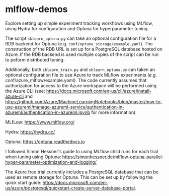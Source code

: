 # mlflow-demos

Explore setting up simple experiment tracking workflows using MLflow, uisng Hydra for configuration and Optuna for hyperparameter tuning.

The script `sklearn_optuna.py` can take an optional configuration file for a RDB backend for Optuna (e.g. `conf/optuna_storage/example.yaml`). The construction of the RDB URL is set up for a PostgreSQL database hosted on Azure. If the RDB backend is used multiple copies of the script can be run to peform distributed tuning.

Additionally, both `sklearn_train.py` and `sklearn_optuna.py` can taken an optional configuration file to uze Azure to track MLflow experiments (e.g. conf/azure_mlflow/example.yaml). The code currently assumes that authorization for access to the Azure workspace will be performed using the Azure CLI (see: https://docs.microsoft.com/en-us/cli/azure/install-azure-cli and https://github.com/Azure/MachineLearningNotebooks/blob/master/how-to-use-azureml/manage-azureml-service/authentication-in-azureml/authentication-in-azureml.ipynb for more information).

MLfLow: https://www.mlflow.org/

Hydra: https://hydra.cc/

Optuna: https://optuna.readthedocs.io

I followed Simon Hessner's guide to using MLflow child runs for each trial when tuning using Optuna: https://simonhessner.de/mlflow-optuna-parallel-hyper-parameter-optimization-and-logging/

The Azure free trial currently includes a PostgreSQL database that can be used as remote storage for Optuna. This can be set up by following the quick start guide: https://docs.microsoft.com/en-us/azure/postgresql/quickstart-create-server-database-portal.
